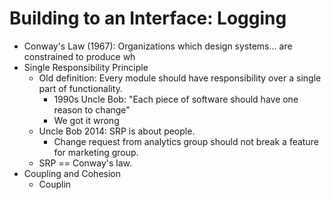 # Building to an Interface: Logging

* Conway's Law (1967): Organizations which design systems... are constrained to produce wh
* Single Responsibility Principle
    * Old definition: Every module should have responsibility over a single part of functionality.
        * 1990s Uncle Bob: "Each piece of software should have one reason to change"
        * We got it wrong
    * Uncle Bob 2014: SRP is about people.
        * Change request from analytics group should not break a feature for marketing group.
    * SRP == Conway's law.
* Coupling and Cohesion
    * Couplin